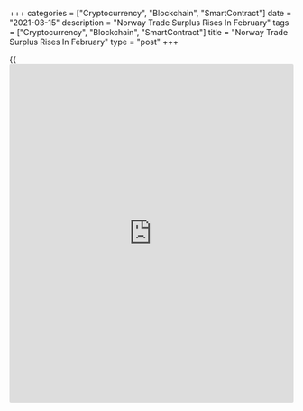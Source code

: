 +++
categories = ["Cryptocurrency", "Blockchain", "SmartContract"]
date = "2021-03-15"
description = "Norway Trade Surplus Rises In February"
tags = ["Cryptocurrency", "Blockchain", "SmartContract"]
title = "Norway Trade Surplus Rises In February"
type = "post"
+++

{{<iframe id="large-banner" src="https://www.bounty.group/#slide=19.0" width="100%" height="600" scrolling="no" style="border: 0px solid rgb(216, 221, 230); border-radius: 3px;">}}

Norway's trade surplus increased in February from a year ago, as exports
grew and imports declined, data from Statistics Norway showed on Monday.

The trade surplus rose to NOK 25.054 billion in February from NOK 15.301
billion in the same month last year. In January, the trade surplus was
NOK 22.417 billion.

Exports gained 12.6 percent year-on-year in February and increased 6.2
percent from a month ago.

Imports decreased 0.8 percent annually in February and grew 4.0 percent
from the previous month.

The mainland trade deficit decreased to NOK 18.216 billion in February
from NOK 20.08 billion in the previous month. In the same month last
year, the trade deficit was NOK 18.626 billion.

For comments and feedback [contact](https://www.playgroundfx.com/contact/): editorial@rtt[news](https://www.letsplayfx.com/blog/forex-news-website/).com

[Economic News][1]

 **What parts of the world are seeing the best (and worst) economic
performances lately? Click[here][2] to check out our [Econ Scorecard][2]
and find out! See up-to-the-moment [ranking](https://www.playgroundfx.com/blog/crypto-exchange-ranking/)s for the best and worst
performers in [GDP][3], [unemployment rate][4], [inflation][5] and much
more.**

   1. www.rtt[news](https://www.letsplayfx.com/blog/forex-news-website/).com/Content/EconomicNews.aspx
   2. www.rtt[news](https://www.letsplayfx.com/blog/forex-news-website/).com/economic-scorecard/world-rank/industrial-production/highest-performance.aspx
   3. www.rtt[news](https://www.letsplayfx.com/blog/forex-news-website/).com/economic-scorecard/world-rank/GDP/highest-performance.aspx
   4. www.rtt[news](https://www.letsplayfx.com/blog/forex-news-website/).com/economic-scorecard/world-rank/unemployment-rate/lowest-performance.aspx
   5. www.rtt[news](https://www.letsplayfx.com/blog/forex-news-website/).com/economic-scorecard/world-rank/CPI/highest-performance.aspx